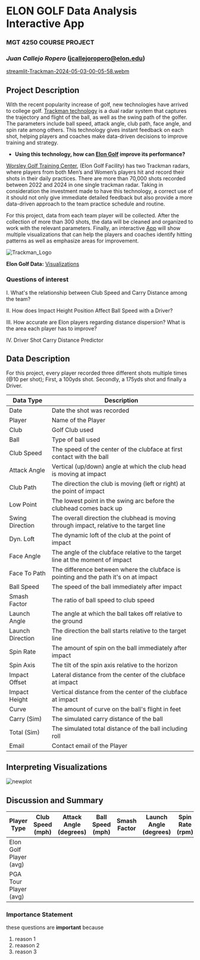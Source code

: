 # ELON GOLF Data Analysis Interactive App
### **MGT 4250 COURSE PROJECT**
### *Juan Callejo Ropero*  (jcallejoropero@elon.edu)

[streamlit-Trackman-2024-05-03-00-05-58.webm](https://github.com/JUAN-CALLEJO/mgt4250spring2024/assets/81531257/70b3bd9f-09f5-4655-b039-9af56052daed)


## Project Description
With the recent popularity increase of golf, new technologies have arrived to college golf. [Trackman technology](https://www.trackman.com/golf/launch-monitors/trackman-4) is a dual radar system that captures the trajectory and flight of the ball, as well as the swing path of the golfer. The parameters include ball speed, attack angle, club path, face angle, and spin rate among others. This technology gives instant feedback on each shot, helping players and coaches make data-driven decisions to improve training and strategy.
- **Using this technology, how can [Elon Golf](https://elonphoenix.com/sports/mens-golf) improve its performance?**
  
[Worsley Golf Training Center](https://elonphoenix.com/facilities/w-cecil-worsley-iii-golf-training-center/20), (Elon Golf Facility) has two Trackman radars, where players from both Men’s and Women’s players hit and record their shots in their daily practices. There are more than 70,000 shots recorded between 2022 and 2024 in one single trackman radar. Taking in consideration the investment made to have this technology, a correct use of it should not only give immediate detailed feedback but also provide a more data-driven approach to the team practice schedule and routine.

For this project, data from each team player will be collected. After the collection of more than 300 shots, the data will be cleaned and organized to work with the relevant parameters. Finally, an interactive [App](https://elongolftrackmandata.streamlit.app/) will show multiple visualizations that can help the players and coaches identify hitting patterns as well as emphasize areas for improvement.

![Trackman_Logo](https://github.com/JUAN-CALLEJO/mgt4250spring2024/assets/81531257/bfc29e68-6726-4cac-b46c-e97b68aa4fee)


**Elon Golf Data:** [Visualizations](https://elongolftrackmandata.streamlit.app/)


### Questions of interest
I. What's the relationship between Club Speed and Carry Distance among the team?

II. How does Impact Height Position Affect Ball Speed with a Driver?

III. How accurate are Elon players regarding distance dispersion? What is the area each player has to improve?

IV. Driver Shot Carry Distance Predictor

## Data Description

For this project, every player recorded three different shots multiple times (@10 per shot); First, a 100yds shot. Secondly, a 175yds shot and finally a Driver.

| Data Type | Description |
| ----------- | ----------- |
| Date | Date the shot was recorded |
| Player |  Name of the Player |
| Club |  Golf Club used |
| Ball | Type of ball used |
| Club Speed | The speed of the center of the clubface at first contact with the ball |
| Attack Angle | Vertical (up/down) angle at which the club head is moving at impact |
| Club Path | The direction the club is moving (left or right) at the point of impact |
| Low Point |  The lowest point in the swing arc before the clubhead comes back up |
| Swing Direction | The overall direction the clubhead is moving through impact, relative to the target line |
| Dyn. Loft | The dynamic loft of the club at the point of impact |
| Face Angle | The angle of the clubface relative to the target line at the moment of impact |
| Face To Path  | The difference between where the clubface is pointing and the path it's on at impact |
| Ball Speed | The speed of the ball immediately after impact |
| Smash Factor | The ratio of ball speed to club speed |
| Launch Angle | The angle at which the ball takes off relative to the ground |
| Launch Direction | The direction the ball starts relative to the target line |
| Spin Rate | The amount of spin on the ball immediately after impact |
| Spin Axis | The tilt of the spin axis relative to the horizon |
| Impact Offset | Lateral distance from the center of the clubface at impact |
| Impact Height |  Vertical distance from the center of the clubface at impact |
| Curve |  The amount of curve on the ball's flight in feet |
| Carry (Sim) |  The simulated carry distance of the ball |
| Total (Sim) | The simulated total distance of the ball including roll |
| Email |  Contact email of the Player |
             
## Interpreting Visualizations

![newplot](https://github.com/JUAN-CALLEJO/mgt4250spring2024/assets/81531257/c567671b-89d5-4805-8ff1-f32b9f5569f3)

## Discussion and Summary

| Player Type       | Club Speed (mph) | Attack Angle (degrees) | Ball Speed (mph) | Smash Factor | Launch Angle (degrees) | Spin Rate (rpm) | Max Height (yards) | Land Angle (degrees) | Carry (yards) |
|-------------------|------------------|------------------------|------------------|--------------|-----------------------|-----------------|--------------------|----------------------|---------------|
| Elon Golf Player (avg)  |                  |                        |                  |              |                       |                 |                    |                      |               |
| PGA Tour Player (avg)  |                  |                        |                  |              |                       |                 |                    |                      |               |
### Importance Statement
these questions are **important** because
1. reason 1
2. reaason 2
3. reason 3

